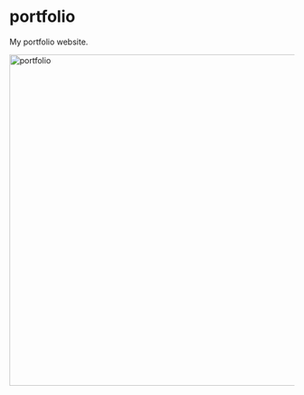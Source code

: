# portfolio

My portfolio website.

<img width="585" alt="portfolio" src="https://user-images.githubusercontent.com/19597150/170240197-65071afc-9668-48a6-bc78-bb266cda3091.png">
